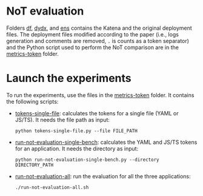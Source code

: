 # NoT evaluation
Folders [df](./df/), [dydx](./dydx/), and [ens](./ens/) contains the Katena and the original deployment files.
The deployment files modified according to the paper (i.e., logs generation and comments are removed, `.` is counts as a token separator) and the Python script used to perform the NoT comparison are in the [metrics-token](./metrics-token/) folder.

# Launch the experiments

To run the experiments, use the files in the [metrics-token](./metrics-token/) folder. It contains the following scripts:

- [tokens-single-file](./metrics-token/tokens-single-file.py): calculates the tokens for a single file (YAML or JS/TS). It needs the file path as input:
    ```
    python tokens-single-file.py --file FILE_PATH
    ```
- [run-not-evaluation-single-bench](./metrics-token/run-not-evaluation-single-bench.py): calculates the YAML and JS/TS tokens for an application. It needs the directory as input:
    ```
    python run-not-evaluation-single-bench.py --directory DIRECTORY_PATH
    ```
- [run-not-evaluation-all](./metrics-token/run-not-evaluation-all.sh): run the evaluation for all the three applications:
    ```
    ./run-not-evaluation-all.sh
    ```
